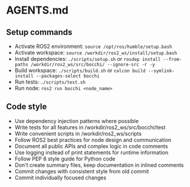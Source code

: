 # AGENTS.md

## Setup commands
- Activate ROS2 environment: `source /opt/ros/humble/setup.bash`
- Activate workspace: `source /workdir/ros2_ws/install/setup.bash`
- Install dependencies: `./scripts/setup.sh` or `rosdep install --from-paths /workdir/ros2_ws/src/bocchi/ --ignore-src -r -y`
- Build workspace: `./scripts/build.sh` or `colcon build --symlink-install --packages-select bocchi`
- Run tests: `./scripts/test.sh`
- Run node: `ros2 run bocchi <node_name>`

## Code style
- Use dependency injection patterns where possible
- Write tests for all features in /workdir/ros2_ws/src/bocchi/test
- Write convenient scripts in /workdir/ros2_ws/scripts
- Follow ROS2 best practices for node design and communication
- Document all public APIs and complex logic in code comments
- Use logging instead of print statements for runtime information
- Follow PEP 8 style guide for Python code
- Don't create summary files, keep documentation in inlined comments
- Commit changes with consistent style from old commit
- Commit individually focused changes
